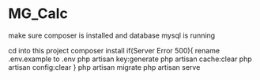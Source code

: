 # MG_Calc
 make sure composer is installed and database mysql is running
 
 cd into this project
 composer install
 if(Server Error 500){
  rename .env.example to .env
  php artisan key:generate
  php artisan cache:clear
  php artisan config:clear
 }
 php artisan migrate
 php artisan serve
